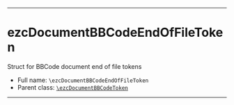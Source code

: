***

# ezcDocumentBBCodeEndOfFileToken

Struct for BBCode document end of file tokens

* Full name: `\ezcDocumentBBCodeEndOfFileToken`
* Parent class: [`\ezcDocumentBBCodeToken`](./ezcDocumentBBCodeToken.md)

***

